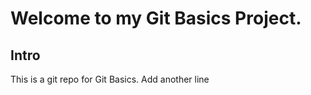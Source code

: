  # Welcome to my Git Basics Project.
 ## Intro

 This is a git repo for Git Basics.
 Add another line
